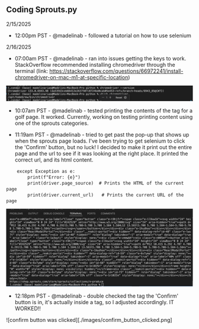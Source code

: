 ## Coding Sprouts.py
2/15/2025 
- 12:00pm PST - @madelinab - followed a tutorial on how to use selenium

2/16/2025 
- 07:00am PST - @madelinab - ran into issues getting the keys to work. StackOverflow recommended installing chromedriver through the terminal (link: https://stackoverflow.com/questions/66972241/install-chromedriver-on-mac-m1-at-specific-location)

![chromedriver successfully installed](./images/chromedriver_installed.png)

- 10:07am PST - @madelinab - tested printing the contents of the <body> tag for a golf page. It worked. Currently, working on testing printing content using one of the sprouts categories.

- 11:19am PST - @madelinab - tried to get past the pop-up that shows up when the sprouts page loads. I've been trying to get selenium to click the 'Confirm' button, but no luck! I decided to make it print out the entire page and the url to see if it was looking at the right place. It printed the correct url, and its html content.

```
    except Exception as e:
        print(f"Error: {e}")
        print(driver.page_source)  # Prints the HTML of the current page
        print(driver.current_url)   # Prints the current URL of the page
```

![print statements](./images/printing_sprouts_html_content.png)

- 12:18pm PST - @madelinab - double checked the tag the 'Confirm' button is in, it's actually inside a <span> tag, so I adjusted accordingly. IT WORKED!!

![confirm button was clicked][./images/confirm_button_clicked.png]




    